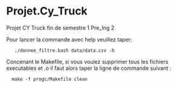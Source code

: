 # Projet.Cy_Truck
Projet CY Truck fin de semestre 1 Pre_Ing 2 




Pour lancer la commande avec help veuillez taper:

       ./donnee_filtre.bash data/data.csv -h 


Concenant le Makefile, si vous voulez supprimer tous les fichiers executables et .o il faut alors taper la ligne de commande suivant : 
      
      make -f progc/Makefile clean 
